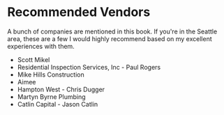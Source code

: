 # Recommended Vendors

A bunch of companies are mentioned in this book.  If you're in the Seattle area, these are a few I would highly recommend based on my excellent experiences with them.

* Scott Mikel
* Residential Inspection Services, Inc - Paul Rogers
* Mike Hills Construction
* Aimee
* Hampton West - Chris Dugger
* Martyn Byrne Plumbing
* Catlin Capital - Jason Catlin
